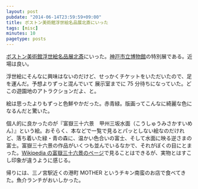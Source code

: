 ```yaml
---
layout: post
pubdate: "2014-06-14T23:59:59+09:00"
title: ボストン美術館浮世絵名品展北斎にいった
tags: [misc]
minutes: 10
pagetype: posts
---
```

[ボストン美術館浮世絵名品展北斎][1]にいった。[神戸市立博物館][2]の特別展である。近場は良い。

浮世絵にそんなに興味はないのだけど、せっかくチケットをいただいたので、足を運んだ。予想よりずっと混んでいて 展示室までに 75 分待ちになっていた。どこの遊園地のアトラクションだよ、と。

絵は思ったよりもずっと色鮮やかだった。赤青緑。版画ってこんなに綺麗な色になるんだと驚いた。

個人的に良かったのが『富嶽三十六景　甲州三坂水面（こうしゅうみさかすいめん）』という絵。おそらく、本などで一覧で見るとパッとしない絵なのだけれど、落ち着いた緑・青の森に、温かい色合いの富士、そして水面に映る逆さまの富士。富嶽三十六景の作品がいくつも並んでいるなかで、それがぼくの目にとまった。[Wikipedia の富嶽三十六景のページ][3]で見ることはできるが、実物とはすこし印象が違うように感じる。

帰りには、三ノ宮駅近くの港町 MOTHER というチキン南蛮のお店で食べてきた。魚介ランチがおいしかった。

[1]: http://ukiyoe.exhn.jp/
[2]: http://www.city.kobe.lg.jp/culture/culture/institution/museum/
[3]: http://ja.wikipedia.org/wiki/%E5%AF%8C%E5%B6%BD%E4%B8%89%E5%8D%81%E5%85%AD%E6%99%AF
